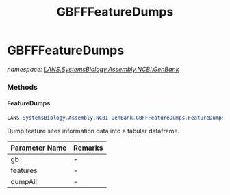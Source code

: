 ﻿---
title: GBFFFeatureDumps
---

# GBFFFeatureDumps
_namespace: [LANS.SystemsBiology.Assembly.NCBI.GenBank](N-LANS.SystemsBiology.Assembly.NCBI.GenBank.html)_



### Methods

#### FeatureDumps
```csharp
LANS.SystemsBiology.Assembly.NCBI.GenBank.GBFFFeatureDumps.FeatureDumps(LANS.SystemsBiology.Assembly.NCBI.GenBank.GBFF.File,System.String[],System.Boolean)
```
Dump feature sites information data into a tabular dataframe.

|Parameter Name|Remarks|
|--------------|-------|
|gb|-|
|features|-|
|dumpAll|-|






